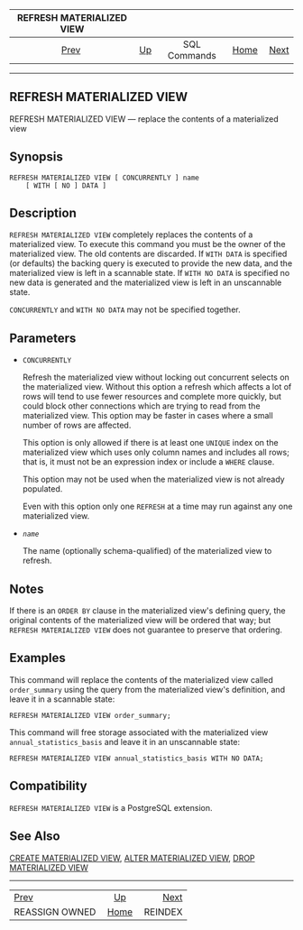 <!--?xml version="1.0" encoding="UTF-8" standalone="no"?-->

|             REFRESH MATERIALIZED VIEW             |                                        |              |                                                       |                                     |
| :-----------------------------------------------: | :------------------------------------- | :----------: | ----------------------------------------------------: | ----------------------------------: |
| [Prev](sql-reassign-owned.html "REASSIGN OWNED")  | [Up](sql-commands.html "SQL Commands") | SQL Commands | [Home](index.html "PostgreSQL 17devel Documentation") |  [Next](sql-reindex.html "REINDEX") |

***

[]()

## REFRESH MATERIALIZED VIEW

REFRESH MATERIALIZED VIEW — replace the contents of a materialized view

## Synopsis

    REFRESH MATERIALIZED VIEW [ CONCURRENTLY ] name
        [ WITH [ NO ] DATA ]

## Description

`REFRESH MATERIALIZED VIEW` completely replaces the contents of a materialized view. To execute this command you must be the owner of the materialized view. The old contents are discarded. If `WITH DATA` is specified (or defaults) the backing query is executed to provide the new data, and the materialized view is left in a scannable state. If `WITH NO DATA` is specified no new data is generated and the materialized view is left in an unscannable state.

`CONCURRENTLY` and `WITH NO DATA` may not be specified together.

## Parameters

*   `CONCURRENTLY`

    Refresh the materialized view without locking out concurrent selects on the materialized view. Without this option a refresh which affects a lot of rows will tend to use fewer resources and complete more quickly, but could block other connections which are trying to read from the materialized view. This option may be faster in cases where a small number of rows are affected.

    This option is only allowed if there is at least one `UNIQUE` index on the materialized view which uses only column names and includes all rows; that is, it must not be an expression index or include a `WHERE` clause.

    This option may not be used when the materialized view is not already populated.

    Even with this option only one `REFRESH` at a time may run against any one materialized view.

*   *`name`*

    The name (optionally schema-qualified) of the materialized view to refresh.

## Notes

If there is an `ORDER BY` clause in the materialized view's defining query, the original contents of the materialized view will be ordered that way; but `REFRESH MATERIALIZED VIEW` does not guarantee to preserve that ordering.

## Examples

This command will replace the contents of the materialized view called `order_summary` using the query from the materialized view's definition, and leave it in a scannable state:

    REFRESH MATERIALIZED VIEW order_summary;

This command will free storage associated with the materialized view `annual_statistics_basis` and leave it in an unscannable state:

    REFRESH MATERIALIZED VIEW annual_statistics_basis WITH NO DATA;

## Compatibility

`REFRESH MATERIALIZED VIEW` is a PostgreSQL extension.

## See Also

[CREATE MATERIALIZED VIEW](sql-creatematerializedview.html "CREATE MATERIALIZED VIEW"), [ALTER MATERIALIZED VIEW](sql-altermaterializedview.html "ALTER MATERIALIZED VIEW"), [DROP MATERIALIZED VIEW](sql-dropmaterializedview.html "DROP MATERIALIZED VIEW")

***

|                                                   |                                                       |                                     |
| :------------------------------------------------ | :---------------------------------------------------: | ----------------------------------: |
| [Prev](sql-reassign-owned.html "REASSIGN OWNED")  |         [Up](sql-commands.html "SQL Commands")        |  [Next](sql-reindex.html "REINDEX") |
| REASSIGN OWNED                                    | [Home](index.html "PostgreSQL 17devel Documentation") |                             REINDEX |
